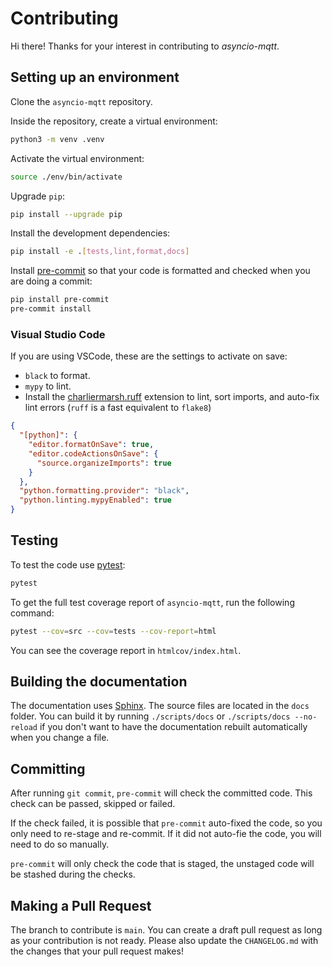 # Contributing

Hi there! Thanks for your interest in contributing to _asyncio-mqtt_.

## Setting up an environment

Clone the `asyncio-mqtt` repository.

Inside the repository, create a virtual environment:

```bash
python3 -m venv .venv
```

Activate the virtual environment:

```bash
source ./env/bin/activate
```

Upgrade `pip`:

```bash
pip install --upgrade pip
```

Install the development dependencies:

```bash
pip install -e .[tests,lint,format,docs]
```

Install [pre-commit](https://pre-commit.com/) so that your code is formatted and checked when you are doing a commit:

```bash
pip install pre-commit
pre-commit install
```

### Visual Studio Code

If you are using VSCode, these are the settings to activate on save:

- `black` to format.
- `mypy` to lint.
- Install the [charliermarsh.ruff](https://marketplace.visualstudio.com/items?itemName=charliermarsh.ruff) extension to lint, sort imports, and auto-fix lint errors (`ruff` is a fast equivalent to `flake8`)

```json
{
  "[python]": {
    "editor.formatOnSave": true,
    "editor.codeActionsOnSave": {
      "source.organizeImports": true
    }
  },
  "python.formatting.provider": "black",
  "python.linting.mypyEnabled": true
}
```

## Testing

To test the code use [pytest](https://docs.pytest.org/en/7.1.x/):

```bash
pytest
```

To get the full test coverage report of `asyncio-mqtt`, run the following command:

```bash
pytest --cov=src --cov=tests --cov-report=html
```

You can see the coverage report in `htmlcov/index.html`.

## Building the documentation

The documentation uses [Sphinx](https://www.sphinx-doc.org/en/master/). The source files are located in the `docs` folder. You can build it by running `./scripts/docs` or `./scripts/docs --no-reload` if you don't want to have the documentation rebuilt automatically when you change a file.

## Committing

After running `git commit`, `pre-commit` will check the committed code. This check can be passed, skipped or failed.

If the check failed, it is possible that `pre-commit` auto-fixed the code, so you only need to re-stage and re-commit. If it did not auto-fie the code, you will need to do so manually.

`pre-commit` will only check the code that is staged, the unstaged code will be stashed during the checks.

## Making a Pull Request

The branch to contribute is `main`. You can create a draft pull request as long as your contribution is not ready. Please also update the `CHANGELOG.md` with the changes that your pull request makes!
